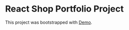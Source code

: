 # React Shop Portfolio Project

This project was bootstrapped with [Demo](https://sava642.github.io/food-project/).

